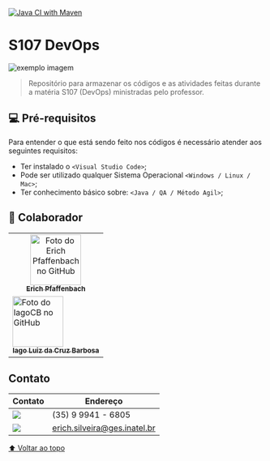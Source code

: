 [![Java CI with Maven](https://github.com/Pfaffenbach/S107/actions/workflows/maven.yml/badge.svg)](https://github.com/Pfaffenbach/S107/actions/workflows/maven.yml)

# S107 DevOps

<img src="https://respostas.sebrae.com.br/wp-content/uploads/2020/06/0-destaque-linguagens-de-programacao-2019.jpg" alt="exemplo imagem">

> Repositório para armazenar os códigos e as atividades feitas durante a matéria S107 (DevOps) ministradas pelo professor.

## 💻 Pré-requisitos

Para entender o que está sendo feito nos códigos é necessário atender aos seguintes requisitos:

* Ter instalado o `<Visual Studio Code>`;
* Pode ser utilizado qualquer Sistema Operacional `<Windows / Linux / Mac>`;
* Ter conhecimento básico sobre: `<Java / QA / Método Agil>`;

## 🤝 Colaborador

<table>
  <tr>
    <td align="center">
      <a href="#">
        <img src="https://avatars.githubusercontent.com/u/49520647?v=4" width="100px;" alt="Foto do Erich Pfaffenbach no GitHub"/><br>
        <sub>
          <b>Erich Pfaffenbach</b>
        </sub>
      </a>
    </td>
    <tr>
    <td>
      <a href="#">
        <img src="[https://avatars.githubusercontent.com/u/49520647?v=4](https://avatars.githubusercontent.com/u/49520750?v=4)" width="100px;" alt="Foto do IagoCB no GitHub"/><br>
        <sub>
          <b>Iago Luiz da Cruz Barbosa</b>
        </sub>
      </a>
    </td>
</table>

## Contato
Contato | Endereço
------------ | -------------
<img src="https://img.shields.io/badge/WhatsApp-25D366?style=for-the-badge&logo=whatsapp&logoColor=white"/> | (35) 9 9941 - 6805
<img src="https://img.shields.io/badge/Microsoft_Outlook-0078D4?style=for-the-badge&logo=microsoft-outlook&logoColor=white" /> | erich.silveira@ges.inatel.br

[⬆ Voltar ao topo](#S107-DevOps)<br>
